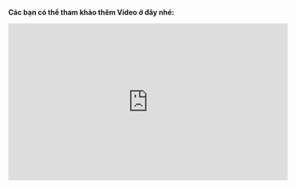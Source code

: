 **Các bạn có thể tham khảo thêm Video ở đây nhé:**
<iframe width="560" height="315" src="https://www.youtube.com/embed/ZqnBshIwnsY" frameborder="0" allow="accelerometer; autoplay; encrypted-media; gyroscope; picture-in-picture" allowfullscreen></iframe>